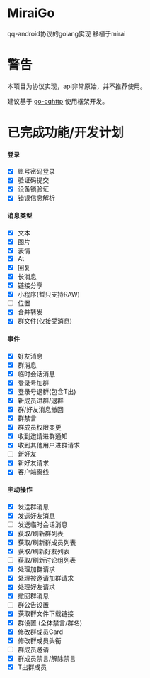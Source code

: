 # MiraiGo
qq-android协议的golang实现 移植于mirai

# 警告
本项目为协议实现，api非常原始，并不推荐使用。

建议基于 [go-cqhttp](https://github.com/Mrs4s/go-cqhttp) 使用框架开发。

# 已完成功能/开发计划
#### 登录
- [x] 账号密码登录
- [x] 验证码提交
- [x] 设备锁验证
- [x] 错误信息解析

#### 消息类型
- [x] 文本
- [x] 图片
- [x] 表情
- [x] At
- [x] 回复
- [x] 长消息
- [x] 链接分享
- [x] 小程序(暂只支持RAW)
- [ ] 位置
- [x] 合并转发
- [x] 群文件(仅接受消息)

#### 事件
- [x] 好友消息
- [x] 群消息
- [x] 临时会话消息
- [x] 登录号加群
- [x] 登录号退群(包含T出)
- [x] 新成员进群/退群
- [x] 群/好友消息撤回 
- [x] 群禁言
- [x] 群成员权限变更
- [x] 收到邀请进群通知
- [x] 收到其他用户进群请求
- [ ] 新好友
- [x] 新好友请求
- [x] 客户端离线

#### 主动操作
- [x] 发送群消息
- [x] 发送好友消息
- [ ] 发送临时会话消息
- [x] 获取/刷新群列表
- [x] 获取/刷新群成员列表
- [x] 获取/刷新好友列表
- [ ] 获取/刷新讨论组列表
- [x] 处理加群请求
- [x] 处理被邀请加群请求
- [x] 处理好友请求
- [x] 撤回群消息
- [ ] 群公告设置
- [x] 获取群文件下载链接
- [x] 群设置 (全体禁言/群名)
- [x] 修改群成员Card
- [x] 修改群成员头衔
- [ ] 群成员邀请
- [x] 群成员禁言/解除禁言
- [x] T出群成员
